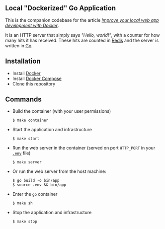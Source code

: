 ## Local "Dockerized" Go Application
This is the companion codebase for the article [*Improve your local web app development with Docker*](https://lawrence.okothodida.com/2020/08/21/improve-your-local-web-app-development-with-docker/).

It is an HTTP server that simply says *"Hello, world!"*, with a counter for
how many hits it has received. These hits are counted in [Redis](https://redis.io/) and the server
is written in [Go](https://golang.org/).

## Installation
* Install [Docker](https://docs.docker.com/get-docker/)
* Install [Docker Compose](https://docs.docker.com/compose/install/)
* Clone this repository

## Commands
* Build the container (with your user permissions)
    ```shell script
    $ make container
    ```
* Start the application and infrastructure
    ```shell script
    $ make start
    ```
* Run the web server in the container (served on port `HTTP_PORT` in your [`.env`](.env.dist) file)
    ```shell script
    $ make server
    ```
* Or run the web server from the host machine:
    ```shell script
    $ go build -o bin/app
    $ source .env && bin/app
    ```
* Enter the `go` container
    ```shell script
    $ make sh
    ```
* Stop the application and infrastructure
    ```shell script
    $ make stop
    ```
